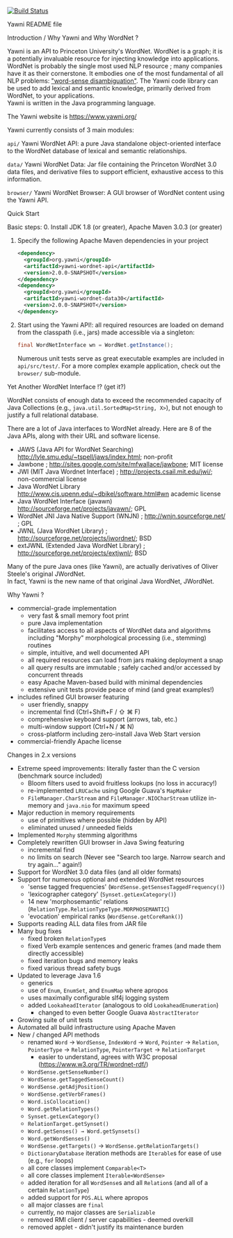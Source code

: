 [![Build Status](https://github.com/nezda/yawni/workflows/Java%20Actions%20CI/badge.svg?branch=master)](https://github.com/nezda/yawni/actions)

Yawni README file

Introduction / Why Yawni and Why WordNet ?

Yawni is an API to Princeton University's WordNet.  WordNet is a graph; it is a potentially 
invaluable resource for injecting knowledge into applications.  WordNet is
probably the single most used NLP resource ; many companies have it as their
cornerstone.  It embodies one of the most fundamental of all NLP problems:
["word-sense disambiguation"](https://en.wikipedia.org/wiki/Word-sense_disambiguation).  The Yawni code library can be used to add lexical
and semantic knowledge, primarily derived from WordNet, to your applications.  
Yawni is written in the Java programming language.  

The Yawni website is <https://www.yawni.org/>

Yawni currently consists of 3 main modules:

`api/`
  Yawni WordNet API: a pure Java standalone object-oriented interface to the WordNet
  database of lexical and semantic relationships.

`data/`
  Yawni WordNet Data: Jar file containing the Princeton WordNet 3.0 data files, and derivative files to support efficient,
  exhaustive access to this information.

`browser/`
  Yawni WordNet Browser: A GUI browser of WordNet content using the Yawni API.

Quick Start

Basic steps:
0. Install JDK 1.8 (or greater), Apache Maven 3.0.3 (or greater)
1. Specify the following Apache Maven dependencies in your project
    
    ```xml
    <dependency>
      <groupId>org.yawni</groupId>
      <artifactId>yawni-wordnet-api</artifactId>
      <version>2.0.0-SNAPSHOT</version>
    </dependency>
    <dependency>
      <groupId>org.yawni</groupId>
      <artifactId>yawni-wordnet-data30</artifactId>
      <version>2.0.0-SNAPSHOT</version>
    </dependency>
    ```
    
2. Start using the Yawni API!: all required resources are loaded on demand
     from the classpath (i.e., jars) made accessible via a singleton:
     
    ```java
    final WordNetInterface wn = WordNet.getInstance();
    ```

   Numerous unit tests serve as great executable examples are included 
   in `api/src/test/`.  For a more complex example application, check 
   out the `browser/` sub-module.
     
Yet Another WordNet Interface !? (get it?)

WordNet consists of enough data to exceed the recommended capacity of Java Collections 
(e.g., `java.util.SortedMap<String, X>`), but not enough to justify a full relational database.

There are a lot of Java interfaces to WordNet already.
Here are 8 of the Java APIs, along with their URL and software license.
- JAWS (Java API for WordNet Searching) <http://lyle.smu.edu/~tspell/jaws/index.html>; non-profit
- Jawbone ; <http://sites.google.com/site/mfwallace/jawbone>; MIT license
- JWI (MIT Java Wordnet Interface) ; <http://projects.csail.mit.edu/jwi/>; non-commercial license
- Java WordNet Library <http://www.cis.upenn.edu/~dbikel/software.html#wn> academic license
- Java WordNet Interface (javawn) <http://sourceforge.net/projects/javawn/>; GPL
- WordNet JNI Java Native Support (WNJN) ; <http://wnjn.sourceforge.net/> ; GPL
- JWNL (Java WordNet Library) ; <http://sourceforge.net/projects/jwordnet/>; BSD
- extJWNL (Extended Java WordNet Library) ; <http://sourceforge.net/projects/extjwnl/>; BSD

Many of the pure Java ones (like Yawni), are actually derivatives of Oliver Steele's original JWordNet.  
In fact, Yawni is the new name of that original Java WordNet, JWordNet.

Why Yawni ?
- commercial-grade implementation
  - very fast & small memory foot print
  - pure Java implementation
  - facilitates access to all aspects of WordNet data and algorithms including "Morphy" morphological processing (i.e., stemming) routines
  - simple, intuitive, and well documented API
  - all required resources can load from jars making deployment a snap
  - all query results are immutable ; safely cached and/or accessed by concurrent threads
  - easy Apache Maven-based build with minimal dependencies
  - extensive unit tests provide peace of mind (and great examples!)
- includes refined GUI browser featuring
  - user friendly, snappy
  - incremental find (Ctrl+Shift+F / ⇧ ⌘ F)
  - comprehensive keyboard support (arrows, tab, etc.)
  - multi-window support (Ctrl+N / ⌘ N)
  - cross-platform including zero-install Java Web Start version
- commercial-friendly Apache license

Changes in 2.x versions

- Extreme speed improvements: literally faster than the C version (benchmark source included)
  - Bloom filters used to avoid fruitless lookups (no loss in accuracy!)
  - re-implemented `LRUCache` using Google Guava's `MapMaker`
  - `FileManager.CharStream` and `FileManager.NIOCharStream` utilize in-memory and `java.nio` for maximum speed
- Major reduction in memory requirements
  - use of primitives where possible (hidden by API)
  - eliminated unused / unneeded fields
- Implemented `Morphy` stemming algorithms
- Completely rewritten GUI browser in Java Swing featuring
  - incremental find
  - no limits on search (Never see "Search too large.  Narrow search and try again..." again!)
- Support for WordNet 3.0 data files (and all older formats)
- Support for numerous optional and extended WordNet resources
  - 'sense tagged frequencies' (`WordSense.getSensesTaggedFrequency()`)
  - 'lexicographer category' (`Synset.getLexCategory()`)
  - 14 new 'morphosemantic' relations (`RelationType.RelationTypeType.MORPHOSEMANTIC`)
  - 'evocation' empirical ranks (`WordSense.getCoreRank()`)
- Supports reading ALL data files from JAR file
- Many bug fixes
  - fixed broken `RelationType`s
  - fixed Verb example sentences and generic frames (and made them directly accessible)
  - fixed iteration bugs and memory leaks
  - fixed various thread safety bugs
- Updated to leverage Java 1.6
  - generics
  - use of `Enum`, `EnumSet`, and `EnumMap` where apropos
  - uses maximally configurable slf4j logging system
  - added `LookaheadIterator` (analogous to old `LookaheadEnumeration`)
    - changed to even better Google Guava `AbstractIterator`
- Growing suite of unit tests
- Automated all build infrastructure using Apache Maven
- New / changed API methods
  - renamed `Word` → `WordSense`, `IndexWord` → `Word`, `Pointer` → `Relation`, `PointerType` → `RelationType`, `PointerTarget` → `RelationTarget`
    - easier to understand, agrees with W3C proposal (<https://www.w3.org/TR/wordnet-rdf/>)
  - `WordSense.getSenseNumber()`
  - `WordSense.getTaggedSenseCount()`
  - `WordSense.getAdjPosition()`
  - `WordSense.getVerbFrames()`
  - `Word.isCollocation()`
  - `Word.getRelationTypes()`
  - `Synset.getLexCategory()`
  - `RelationTarget.getSynset()`
  - `Word.getSenses() → Word.getSynsets()`
  - `Word.getWordSenses()`
  - `WordSense.getTargets()` → `WordSense.getRelationTargets()`
  - `DictionaryDatabase` iteration methods are `Iterable`s for ease of use (e.g., `for` loops)
  - all core classes implement `Comparable<T>`
  - all core classes implement `Iterable<WordSense>`
  - added iteration for all `WordSense`s and all `Relation`s (and all of a certain `RelationType`)
  - added support for `POS.ALL` where apropos
  - all major classes are `final`
  - currently, no major classes are `Serializable`
  - removed RMI client / server capabilities - deemed overkill 
  - removed applet - didn't justify its maintenance burden
